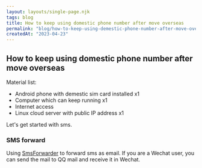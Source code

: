 ```yaml
---
layout: layouts/single-page.njk
tags: blog
title: How to keep using domestic phone number after move overseas
permalink: "blog/how-to-keep-using-demestic-phone-number-after-move-overseas.html"
createdAt: "2023-04-23"
---
```


## How to keep using domestic phone number after move overseas

Material list:

- Android phone with demestic sim card installed x1
- Computer which can keep running x1
- Internet access
- Linux cloud server with public IP address x1

Let's get started with sms.

### SMS forward

Using [SmsForwarder](https://github.com/pppscn/SmsForwarder) to forward sms as email. If you are a Wechat user, you can send the mail to QQ mail and receive it in Wechat.


